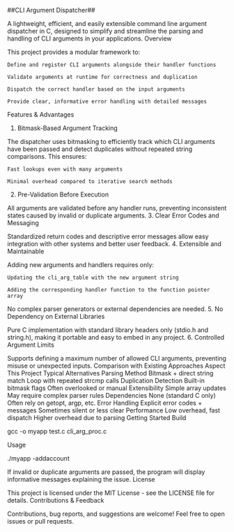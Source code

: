 ##CLI Argument Dispatcher##

A lightweight, efficient, and easily extensible command line argument dispatcher in C, designed to simplify and streamline the parsing and handling of CLI arguments in your applications.
Overview

This project provides a modular framework to:

    Define and register CLI arguments alongside their handler functions

    Validate arguments at runtime for correctness and duplication

    Dispatch the correct handler based on the input arguments

    Provide clear, informative error handling with detailed messages

Features & Advantages
1. Bitmask-Based Argument Tracking

The dispatcher uses bitmasking to efficiently track which CLI arguments have been passed and detect duplicates without repeated string comparisons. This ensures:

    Fast lookups even with many arguments

    Minimal overhead compared to iterative search methods

2. Pre-Validation Before Execution

All arguments are validated before any handler runs, preventing inconsistent states caused by invalid or duplicate arguments.
3. Clear Error Codes and Messaging

Standardized return codes and descriptive error messages allow easy integration with other systems and better user feedback.
4. Extensible and Maintainable

Adding new arguments and handlers requires only:

    Updating the cli_arg_table with the new argument string

    Adding the corresponding handler function to the function pointer array

No complex parser generators or external dependencies are needed.
5. No Dependency on External Libraries

Pure C implementation with standard library headers only (stdio.h and string.h), making it portable and easy to embed in any project.
6. Controlled Argument Limits

Supports defining a maximum number of allowed CLI arguments, preventing misuse or unexpected inputs.
Comparison with Existing Approaches
Aspect	This Project	Typical Alternatives
Parsing Method	Bitmask + direct string match	Loop with repeated strcmp calls
Duplication Detection	Built-in bitmask flags	Often overlooked or manual
Extensibility	Simple array updates	May require complex parser rules
Dependencies	None (standard C only)	Often rely on getopt, argp, etc.
Error Handling	Explicit error codes + messages	Sometimes silent or less clear
Performance	Low overhead, fast dispatch	Higher overhead due to parsing
Getting Started
Build

gcc -o myapp test.c cli_arg_proc.c

Usage

./myapp -addaccount

If invalid or duplicate arguments are passed, the program will display informative messages explaining the issue.
License

This project is licensed under the MIT License - see the LICENSE file for details.
Contributions & Feedback

Contributions, bug reports, and suggestions are welcome! Feel free to open issues or pull requests.
